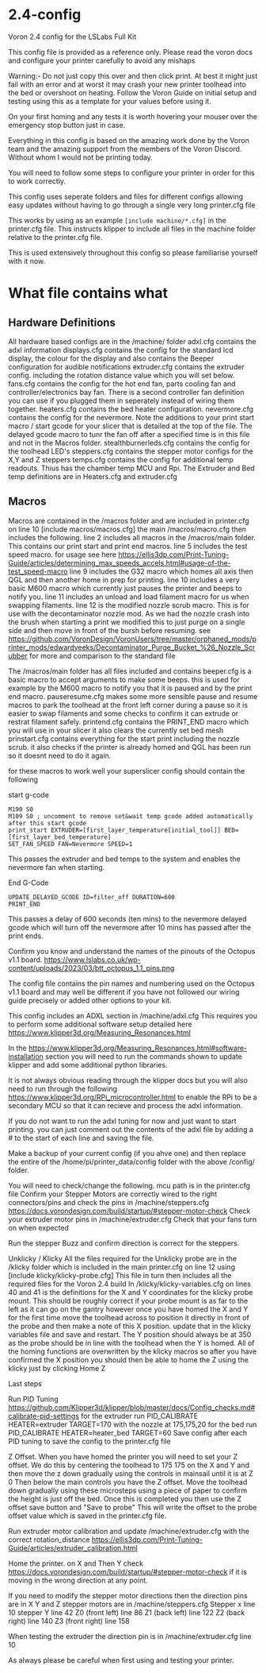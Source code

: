# 2.4-config
Voron 2.4 config for the LSLabs Full Kit

This config file is provided as a reference only. Please read the voron docs and configure your printer carefully to avoid any mishaps 

Warning:- Do not just copy this over and then click print. At best it might just fail with an error and at worst it may crash your new printer toolhead into the bed or overshoot on heating. Follow the Voron Guide on initial setup and testing using this as a template for your values before using it.

On your first homing and any tests it is worth hovering your mouser over the emergency stop button just in case. 

Everything in this config is based on the amazing work done by the Voron team and the amazing support from the members of the Voron Discord. Without whom I would not be printing today.

You will need to follow some steps to configure your printer in order for this to work correctly.

This config uses seperate folders and files for different configs allowing easy updates without having to go through a single very long printer.cfg file

This works by using as an example ```[include machine/*.cfg]``` in the printer.cfg file. This instructs klipper to include all files in the machine folder relative to the printer.cfg file.

This is used extensively throughout this config so please familiarise yourself with it now.

# What file contains what

## Hardware Definitions

All hardware based configs are in the /machine/ folder
    adxl.cfg contains the adxl information
    displays.cfg contains the config for the standard lcd display, the colour for the display and also contains the Beeper configuration for audible notifications
    extruder.cfg contains the extruder config. including the rotation distance value which you will set below.
    fans.cfg contains the config for the hot end fan, parts cooling fan and controller/electronics bay fan. There is a second controller fan definition you can use if you plugged them in seperately instead of wiring them together.
    heaters.cfg contains the bed heater configuration.
    nevermore.cfg contains the config for the nevermore. Note the additions to your print start macro / start gcode for your slicer that is detailed at the top of the file. The delayed gcode macro to tunr the fan off after a specified time is in this file and not in the Macros folder.
    stealthburnerleds.cfg contains the config for the toolhead LED's
    steppers.cfg contains the stepper motor configs for the X,Y and Z steppers
    temps.cfg contains the config for additional temp readouts. Thius has the chamber temp MCU and Rpi. The Extruder and Bed temp definitions are in Heaters.cfg and extruder.cfg

## Macros

Macros are contained in the /macros folder and are included in printer.cfg on line 10 [include macros/macros.cfg]
the main /macros/macro.cfg then includes the following.
    line 2 includes all macros in the /macros/main folder. This contains our print start and print end macros. 
    line 5 includes the test speed macro. for usage see here https://ellis3dp.com/Print-Tuning-Guide/articles/determining_max_speeds_accels.html#usage-of-the-test_speed-macro
    line 9 includes the G32 macro which homes all axis then QGL and then another home in prep for printing.
    line 10 includes a very basic M600 macro which currently just pauses the printer and beeps to notify you.
    line 11 includes an unload and load filament macro for us when swapping filaments.
    line 12 is the modified nozzle scrub macro. This is for use with the decontaminator nozzle mod. As we had the nozzle crash into the brush when starting a print we modified this to just purge on a single side and then move in front of the bursh before resuming. see https://github.com/VoronDesign/VoronUsers/tree/master/orphaned_mods/printer_mods/edwardyeeks/Decontaminator_Purge_Bucket_%26_Nozzle_Scrubber for more and comparison to the standard file

The /macros/main folder has all files included and contains
    beeper.cfg is a basic macro to accept arguments to make some beeps. this is used for example by the M600 macro to notify you that it is paused and by the print end macro.
    pauseresume.cfg makes some more sensible pause and resume macros to park the toolhead at the front left corner during a pause so it is easier to swap filaments and some checks to confirm it can extrude or restrat filament safely.
    printend.cfg contains the PRINT_END macro which you will use in your slicer it also clears the currently set bed mesh
    prinstart.cfg contains everything for the start print including the nozzle scrub. it also checks if the printer is already homed and QGL has been run so it doesnt need to do it again.

for these macros to work well your superslicer config should contain the following

start g-code
```
M190 S0
M109 S0 ; uncomment to remove set&wait temp gcode added automatically after this start gcode
print_start EXTRUDER=[first_layer_temperature[initial_tool]] BED=[first_layer_bed_temperature]
SET_FAN_SPEED FAN=Nevermore SPEED=1
```


This passes the extruder and bed temps to the system and enables the nevermore fan when starting. 

End G-Code

```
UPDATE_DELAYED_GCODE ID=filter_off DURATION=600
PRINT_END
```


This passes a delay of 600 seconds (ten mins) to the nevermore delayed gcode which will turn off the nevermore after 10 mins has passed after the print ends.


Confirm you know and understand the names of the pinouts of the Octopus v1.1 board. https://www.lslabs.co.uk/wp-content/uploads/2023/03/btt_octopus_1.1_pins.png 

The config file contains the pin names and numbering used on the Octopus v1.1 board and may well be different if you have not followed our wiring guide precisely or added other options to your kit.

This config includes an ADXL section in /machine/adxl.cfg 
This requires you to perform some additional software setup detailed here https://www.klipper3d.org/Measuring_Resonances.html

In the https://www.klipper3d.org/Measuring_Resonances.html#software-installation section you will need to run the commands shown to update klipper and add some additional python libraries.

It is not always obvious reading through the klipper docs but you will also need to run through the following https://www.klipper3d.org/RPi_microcontroller.html to enable the RPi to be a secondary MCU so that it can recieve and process the adxl information.

If you do not want to run the adxl tuning for now and just want to start printing. you can just comment out the contents of the adxl file by adding a # to the start of each line and saving the file. 

Make a backup of your current config (if you ahve one) and then replace the entire of the /home/pi/printer_data/config folder with the above /config/ folder.

You will need to check/change the following.
    mcu path is in the printer.cfg file
    Confirm your Stepper Motors are correctly wired to the right connectors/pins and check the pins in /machine/steppers.cfg https://docs.vorondesign.com/build/startup/#stepper-motor-check
    Check your extruder motor pins in /machine/extruder.cfg
    Check that your fans turn on when expected 

Run the stepper Buzz and confirm direction is correct for the steppers.


Unklicky / Klicky
All the files required for the Unklicky probe are in the /klicky folder which is included in the main printer.cfg on line 12 using [include klicky/klicky-probe.cfg] 
This file in turn then includes all the required files for the Voron 2.4 build 
In /klicky/klicky-variables.cfg on lines 40 and 41 is the definitions for the X and Y coordinates for the klicky probe mount. This should be roughly correct if your probe mount is as far to the left as it can go on the gantry however once you have homed the X and Y for the first time move the toolhead across to position it directly in front of the probe and then make a note of this X position. update that in the klicky variables file and save and restart.
The Y position should always be at 350 as the probe should be in line with the toolhead when the Y is homed.
All of the homing functions are overwritten by the klicky macros so after you have confirmed the X position you should then be able to home the Z using the klicky just by clicking Home Z


Last steps

Run PID Tuning https://github.com/Klipper3d/klipper/blob/master/docs/Config_checks.md#calibrate-pid-settings
for the extruder run PID_CALIBRATE HEATER=extruder TARGET=170 with the nozzle at 175,175,20
for the bed run PID_CALIBRATE HEATER=heater_bed TARGET=60 
Save config after each PID tuning to save the config to the printer.cfg file

Z Offset.
When you have homed the printer you will need to set your Z offset. We do this by centering the toolhead to 175 175 on the X and Y and then move the z down gradually using the controls in mainsail until it is at Z 0
Then below the main controls you have the Z offset. Move the toolhead down gradually using these microsteps using a piece of paper to confirm the height is just off the bed.
Once this is completed you then use the Z offset save button and "Save to probe" This will write the offset to the probe offset value which is saved in the printer.cfg file. 



Run extruder motor calibration and update /machine/extruder.cfg with the correct rotation_distance https://ellis3dp.com/Print-Tuning-Guide/articles/extruder_calibration.html 


Home the printer. on X and Then Y check https://docs.vorondesign.com/build/startup/#stepper-motor-check if it is moving in the wrong direction at any point.

If you need to modify the stepper motor directions then the direction pins are in
    X Y and Z stepper motors are in /machine/steppers.cfg 
    Stepper x line 10
    stepper Y line 42
    Z0 (front left) line 86
    Z1 (back left) line 122
    Z2 (back right) line 140
    Z3 (front right) line 158

When testing the extruder the direction pin is in /machine/extruder.cfg line 10


As always please be careful when first using and testing your printer.  


